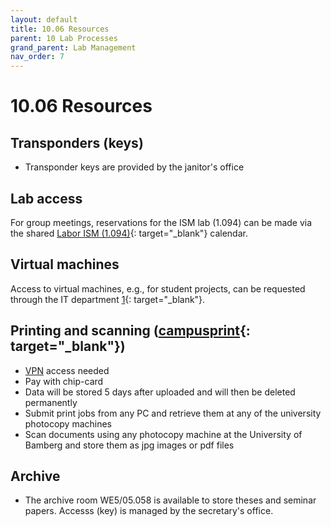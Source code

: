 ```yaml
---
layout: default
title: 10.06 Resources
parent: 10 Lab Processes
grand_parent: Lab Management
nav_order: 7
---
```


# 10.06 Resources

## Transponders (keys)

- Transponder keys are provided by the janitor's office

## Lab access

For group meetings, reservations for the ISM lab (1.094) can be made via the shared [Labor ISM (1.094)](https://mailex.uni-bamberg.de/owa/#path=/calendar/view/Month){: target="_blank"} calendar.

## Virtual machines

Access to virtual machines, e.g., for student projects, can be requested through the IT department [1](https://www.uni-bamberg.de/its/wir/mitarbeiter/mai/){: target="_blank"}.

## Printing and scanning ([campusprint](https://www.uni-bamberg.de/campusprint/){: target="_blank"})

+ [VPN](#vpn) access needed
+ Pay with chip-card
+ Data will be stored 5 days after uploaded and will then be deleted permanently
+ Submit print jobs from any PC and retrieve them at any of the university photocopy machines
+ Scan documents using any photocopy machine at the University of Bamberg and store them as jpg images or pdf files

## Archive

- The archive room WE5/05.058 is available to store theses and seminar papers. Accesss (key) is managed by the secretary's office.

<!-- 
Templates: letters, etc. -> directory
-->
